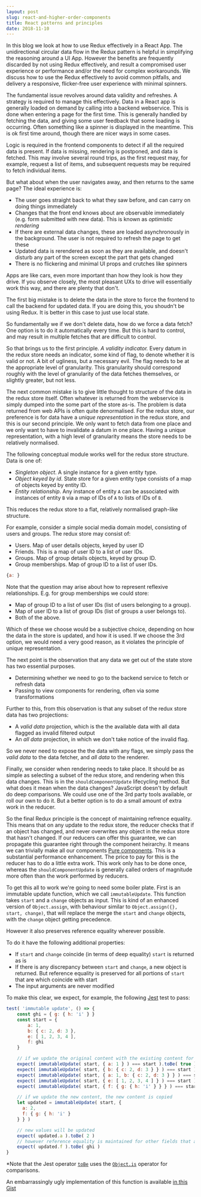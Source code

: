 ```yaml
---
layout: post
slug: react-and-higher-order-components
title: React patterns and principles
date: 2018-11-10
---
```


In this blog we look at how to use Redux effectively in a React App. The unidirectional circular data flow
in the Redux pattern is helpful in simplifying the reasoning around a UI App. However the benefits are
frequently discarded by not using Redux effectively, and result a compromised user experience or performance and/or the need for complex workarounds. We discuss how to use the Redux effectively to avoid common pitfalls, and delivery a responsive, flicker-free user experience with minimal spinners.

The fundamental issue revolves around data validity and refreshes. A strategy is required to manage this effectively.
Data in a React app is generally loaded on demand by calling into a backend webservice.
This is done when entering a page for the first time. This is generally handled by fetching the data,
and giving some user feedback that some loading is occurring. Often something like a spinner is displayed in the meantime.
This is ok first time around, though there are nicer ways in some cases.

Logic is required in the frontend components to detect if all the required data is present. If data is missing, rendering is postponed, and data is fetched. This may involve several round trips, as the first request may, for example, request a list of items, and subsequent requests may be required to fetch individual items.

But what about when the user navigates away, and then returns to the same page? The ideal experience is:
* The user goes straight back to what they saw before, and can carry on doing things immediately
* Changes that the front end knows about are observable immediately (e.g. form submitted with new data). This is known as *optimistic rendering*
* If there are external data changes, these are loaded asynchronously in the background. The user is not required to refresh the page to get these
* Updated data is rerendered as soon as they are available, and doesn't disturb any part of the screen except the part that gets changed
* There is no flickering and minimal UI props and crutches like spinners

Apps are like cars, even more important than how they look is how they drive. If you observe closely, the most pleasant UXs to drive will essentially work this way, and there are plenty that don't.

The first big mistake is to delete the data in the store to force the frontend to call the backend for updated data. If you are doing this, you shoudn't be using Redux. It is better in this case to just use local state.

So fundamentally we if we don't delete data, how do we force a data fetch? One option is to do it automatically every time. But this is hard to control, and may result in multiple fetches that are difficult to control.

So that brings us to the first principle. *A validity indicator.* Every datum in the redux store needs an indicator, some kind of flag, to denote whether it is valid or not. A bit of ugliness, but a necessary evil. The flag needs to be at the appropriate level of granularity. This granularity should correspond roughly with the level of granularity of the data fetches themselves, or slightly greater, but not less.

The next common mistake is to give little thought to structure of the data in the redux store itself. Often whatever is returned from the webservice is simply dumped into the some part of the store as-is. The problem is data returned from web APIs is often quite denormalised.
For the redux store, our preference is for data have a *unique representation* in the redux store, and this is our second principle. We only want to fetch data from one place and we only want to have to invalidate a datum in one place.
Having a unique representation, with a high level of granularity means the store needs to be relatively normalised.

The following conceptual module works well for the redux store structure. Data is one of:

* *Singleton object*. A single instance for a given entity type.
* *Object keyed by id*. State store for a given entity type consists of a map of objects keyed by entity ID.
* *Entity relationship*. Any instance of entity `A` can be associated with instances of entity `B` via a map of IDs of `A` to lists of IDs of `B`.

This reduces the redux store to a flat, relatively normalised graph-like structure.

For example, consider a simple social media domain model, consisting of users and groups. The redux store may consist of:

* Users. Map of user details objects, keyed by user ID
* Friends. This is a map of user ID to a list of user IDs.
* Groups. Map of group details objects, keyed by group ID.
* Group memberships. Map of group ID to a list of user IDs.

```JavaScript
{a: }
```

Note that the question may arise about how to represent reflexive relationships. E.g. for group memberships we could store:

* Map of group ID to a list of user IDs (list of users belonging to a group).
* Map of user ID to a list of group IDs (list of groups a user belongs to).
* Both of the above.

Which of these we choose would be a subjective choice, depending on how the data in the store is updated, and how it is used. If we choose the 3rd option, we would need a very good reason, as it violates the principle of unique representation.

The next point is the observation that any data we get out of the state store has two essential purposes.
* Determining whether we need to go to the backend service to fetch or refresh data
* Passing to view components for rendering, often via some transformations

Further to this, from this observation is that any subset of the redux store data has two projections:
* A *valid data* projection, which is the the available data with all data flagged as invalid filtered output
* An *all data* projection, in which we don't take notice of the invalid flag.

So we never need to expose the the data with any flags, we simply pass the *valid data* to the data fetcher, and *all data* to the renderer.

Finally, we consider when rendering needs to take place. It should be as simple as selecting a subset of the redux store, and rendering when this data changes. This is in the `shouldComponentUpdate` lifecycling method. But what does it mean when the data changes? JavaScript doesn't by default do deep comparisons. We could use one of the 3rd party tools available, or roll our own to do it. But a better option is to do a small amount of extra work in the reducer.

So the final Redux principle is the concept of maintaining refrence equality. This means that on any update to the redux store, the reducer checks that if an object has changed, and never overwrites any object in the redux store that hasn't changed. If our reducers can offer this guarantee, we can propagate this guarantee right through the component heirarchy. It means we can trivially make all our components
[Pure components](https://reactjs.org/docs/react-api.html#reactpurecomponent). This is a substantial performance enhancement. The price to pay for this is the reducer has to do a little extra work. This work only has to be done once, whereas the `shouldComponentUpdate` is generally called orders of magnitude more often than the work performed by reducers.

To get this all to work we're going to need some boiler plate. First is an immutable update function, which we call `immutableUpdate`. This function takes `start` and a `change` objects as input. This is kind of an enhanced version of `Object.assign`, with behaviour similar to `Object.assign({}, start, change)`, that will replace the merge the `start` and `change` objects, with the `change` object getting precedence.

However it also preserves reference equality wherever possible.

To do it have the following additional properties:
* If `start` and `change` coincide (in terms of deep equality) `start` is returned as is
* If there is any discrepancy between `start` and `change`, a new object is returned. But reference equality is preserved for all portions of `start` that are which coincide with start
* The input arguments are never modified

To make this clear, we expect, for example, the following [Jest](https://jestjs.io) test to pass:

```JavaScript
test( 'immutable update', () => {
    const ghi = { g: { h: 'i' } }
    const start = {
        a: 1,
        b: { c: 2, d: 3 },
        e: [ 1, 2, 3, 4 ],
        f: ghi
    }

    // if we update the original content with the existing content for any key, the original object is kept
    expect( immutableUpdate( start, { a: 1 } ) === start ).toBe( true )
    expect( immutableUpdate( start, { b: { c: 2, d: 3 } } ) === start ).toBe( true )
    expect( immutableUpdate( start, { a: 1, b: { c: 2, d: 3 } } ) === start ).toBe( true )
    expect( immutableUpdate( start, { e: [ 1, 2, 3, 4 ] } ) === start ).toBe( true )
    expect( immutableUpdate( start, { f: { g: { h: 'i' } } } ) === start ).toBe( true )

    // if we update the new content, the new content is copied
    let updated = immutableUpdate( start, {
      a: 2,
      f: { g: { h: 'i' }
    } } )

    // new values will be updated
    expect( updated.a ).toBe( 2 )
    // however reference equality is maintained for other fields that are not modified
    expect( updated.f ).toBe( ghi )
}
```
*Note that the Jest operator [`toBe`](https://jest-bot.github.io/jest/docs/expect.html#tobevalue) uses the [`Object.is`](https://developer.mozilla.org/en-US/docs/Web/JavaScript/Reference/Global_Objects/Object/is)
operator for comparisons.

An embarrassingly ugly implementation of this function is available [in this Gist](https://gist.github.com/szoio/c2d26c6a8ddac508bb4eb8ea1e5974d7)
